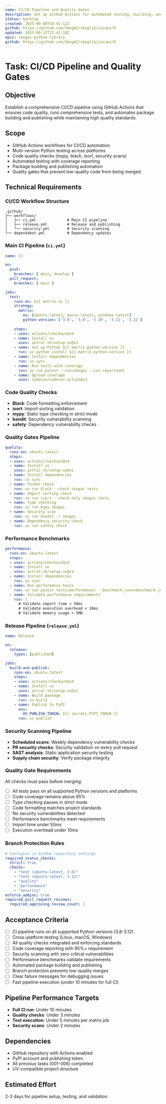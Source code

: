```yaml
---
name: CI/CD Pipeline and Quality Gates
description: Set up GitHub Actions for automated testing, building, and publishing with quality gates
status: backlog
created: 2025-09-08T19:41:12Z
github: https://github.com/SkogAI/skoglib/issues/9
updated: 2025-09-12T22:41:18Z
epic: skogai-python-library
github: https://github.com/SkogAI/skoglib/issues/9
---
```


# Task: CI/CD Pipeline and Quality Gates

## Objective  
Establish a comprehensive CI/CD pipeline using GitHub Actions that ensures code quality, runs comprehensive tests, and automates package building and publishing while maintaining high quality standards.

## Scope
- GitHub Actions workflows for CI/CD automation
- Multi-version Python testing across platforms
- Code quality checks (mypy, black, isort, security scans)
- Automated testing with coverage reporting
- Package building and publishing automation
- Quality gates that prevent low-quality code from being merged

## Technical Requirements

### CI/CD Workflow Structure
```
.github/
├── workflows/
│   ├── ci.yml              # Main CI pipeline
│   ├── release.yml         # Release and publishing
│   └── security.yml        # Security scanning
└── dependabot.yml          # Dependency updates
```

### Main CI Pipeline (`ci.yml`)
```yaml
name: CI

on:
  push:
    branches: [ main, develop ]
  pull_request:
    branches: [ main ]

jobs:
  test:
    runs-on: ${{ matrix.os }}
    strategy:
      matrix:
        os: [ubuntu-latest, macos-latest, windows-latest]
        python-version: ['3.8', '3.9', '3.10', '3.11', '3.12']
    
    steps:
    - uses: actions/checkout@v4
    - name: Install uv
      uses: astral-sh/setup-uv@v1
    - name: Set up Python ${{ matrix.python-version }}
      run: uv python install ${{ matrix.python-version }}
    - name: Install dependencies
      run: uv sync
    - name: Run tests with coverage
      run: uv run pytest --cov=skogai --cov-report=xml
    - name: Upload coverage
      uses: codecov/codecov-action@v3
```

### Code Quality Checks
- **Black**: Code formatting enforcement
- **isort**: Import sorting validation  
- **mypy**: Static type checking in strict mode
- **bandit**: Security vulnerability scanning
- **safety**: Dependency vulnerability checks

### Quality Gates Pipeline
```yaml
quality:
  runs-on: ubuntu-latest
  steps:
  - uses: actions/checkout@v4
  - name: Install uv
    uses: astral-sh/setup-uv@v1
  - name: Install dependencies
    run: uv sync
  - name: Format check
    run: uv run black --check skogai tests
  - name: Import sorting check  
    run: uv run isort --check-only skogai tests
  - name: Type checking
    run: uv run mypy skogai
  - name: Security scan
    run: uv run bandit -r skogai
  - name: Dependency security check
    run: uv run safety check
```

### Performance Benchmarks
```yaml
performance:
  runs-on: ubuntu-latest
  steps:
  - uses: actions/checkout@v4
  - name: Install uv
    uses: astral-sh/setup-uv@v1
  - name: Install dependencies
    run: uv sync
  - name: Run performance tests
    run: uv run pytest tests/performance/ --benchmark-json=benchmark.json
  - name: Validate performance requirements
    run: |
      # Validate import time < 50ms
      # Validate execution overhead < 10ms  
      # Validate memory usage < 5MB
```

### Release Pipeline (`release.yml`)
```yaml
name: Release

on:
  release:
    types: [published]

jobs:
  build-and-publish:
    runs-on: ubuntu-latest
    steps:
    - uses: actions/checkout@v4
    - name: Install uv
      uses: astral-sh/setup-uv@v1
    - name: Build package
      run: uv build
    - name: Publish to PyPI
      env:
        UV_PUBLISH_TOKEN: ${{ secrets.PYPI_TOKEN }}
      run: uv publish
```

### Security Scanning Pipeline
- **Scheduled scans**: Weekly dependency vulnerability checks
- **PR security checks**: Security validation on every pull request
- **SAST analysis**: Static application security testing
- **Supply chain security**: Verify package integrity

### Quality Gate Requirements
All checks must pass before merging:
- [ ] All tests pass on all supported Python versions and platforms
- [ ] Code coverage remains above 95%
- [ ] Type checking passes in strict mode
- [ ] Code formatting matches project standards
- [ ] No security vulnerabilities detected
- [ ] Performance benchmarks meet requirements
- [ ] Import time under 50ms
- [ ] Execution overhead under 10ms

### Branch Protection Rules
```yaml
# Configure in GitHub repository settings
required_status_checks:
  strict: true
  checks:
    - "test (ubuntu-latest, 3.8)"
    - "test (ubuntu-latest, 3.12)" 
    - "quality"
    - "performance"
    - "security"
enforce_admins: true
required_pull_request_reviews:
  required_approving_review_count: 1
```

## Acceptance Criteria
- [ ] CI pipeline runs on all supported Python versions (3.8-3.12)
- [ ] Cross-platform testing (Linux, macOS, Windows)
- [ ] All quality checks integrated and enforcing standards
- [ ] Code coverage reporting with 95%+ requirement
- [ ] Security scanning with zero critical vulnerabilities
- [ ] Performance benchmarks validate requirements
- [ ] Automated package building and publishing
- [ ] Branch protection prevents low-quality merges
- [ ] Clear failure messages for debugging issues
- [ ] Fast pipeline execution (under 10 minutes for full CI)

## Pipeline Performance Targets
- **Full CI run**: Under 10 minutes
- **Quality checks**: Under 3 minutes
- **Test execution**: Under 5 minutes per matrix job
- **Security scans**: Under 2 minutes

## Dependencies
- GitHub repository with Actions enabled
- PyPI account and publishing token
- All previous tasks (001-006) completed
- UV-compatible project structure

## Estimated Effort
2-3 days for pipeline setup, testing, and validation